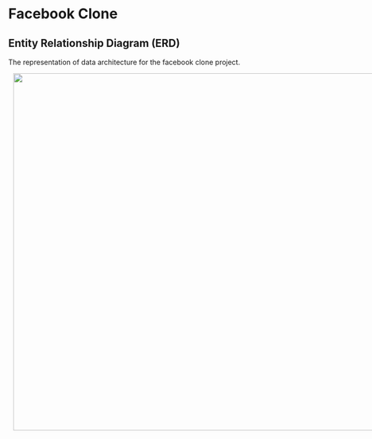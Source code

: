 # Facebook Clone

## Entity Relationship Diagram (ERD)
  The representation of data architecture for the facebook clone project.

  <div style="width: 960px; height: 720px; margin: 10px; position: relative;">
  	<img allowfullscreen frameborder="0" style="width:960px; height:720px" src="https://www.lucidchart.com/documents/embeddedchart/5d15c871-ca8b-4d2d-9fee-49543150b700" id="y4pa.sb~.EO_"/>
  </div>
